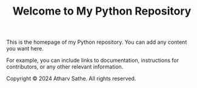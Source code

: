 <!DOCTYPE html>
<html lang="en">
<head>
    <meta charset="UTF-8">
    <meta name="viewport" content="width=device-width, initial-scale=1.0">
    <title>GitHub Repository Homepage</title>
    <!-- You can link your CSS file here -->
    <link rel="stylesheet" href="styles.css">
</head>
<body>
    <header>
        <h1>Welcome to My Python Repository</h1>
    </header>
    <main>
        <p>This is the homepage of my Python repository. You can add any content you want here.</p>
        <p>For example, you can include links to documentation, instructions for contributors, or any other relevant information.</p>
    </main>
    <footer>
        <p>Copyright &copy; 2024 Atharv Sathe. All rights reserved.</p>
    </footer>
</body>
</html>
